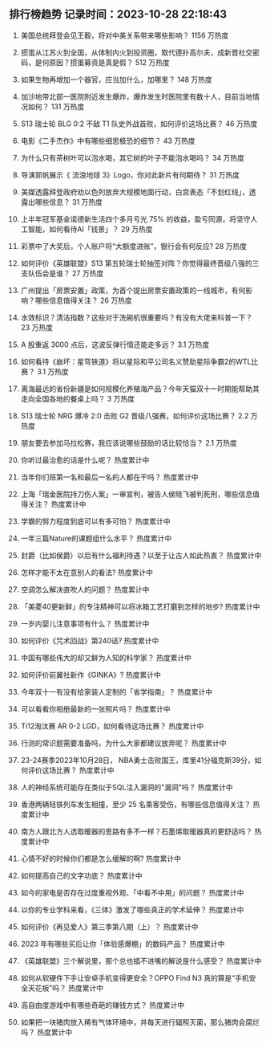 
## 排行榜趋势 记录时间：2023-10-28 22:18:43
  
  1. 美国总统拜登会见王毅，将对中美关系带来哪些影响？ 1156 万热度
    
  2. 掼蛋从江苏火到全国，从体制内火到投资圈，取代德扑高尔夫，成新晋社交密码，是何原因？掼蛋募资是真是假？ 512 万热度
    
  3. 如果生物再增加一个器官，应当加什么，加哪里？ 148 万热度
    
  4. 加沙地带北部一医院附近发生爆炸，爆炸发生时医院里有数十人，目前当地情况如何？ 131 万热度
    
  5. S13 瑞士轮 BLG 0:2 不敌 T1 队史外战首败，如何评价这场比赛？ 46 万热度
    
  6. 电影《二手杰作》中有哪些细思极恐的细节？ 43 万热度
    
  7. 为什么只有茶树叶可以泡水喝，其它树的叶子不能泡水喝吗？ 34 万热度
    
  8. 导演郭帆展示《 流浪地球 3》Logo，你对此新片有何期待？ 31 万热度
    
  9. 美媒透露拜登政府劝以色列放弃大规模地面行动，白宫表态「不划红线」，透露出哪些信息？ 31 万热度
    
  10. 上半年冠军基金诺德新生活四个多月亏光 75% 的收益，盈亏同源，将坚守人工智能，如何看待AI「钱景」？ 29 万热度
    
  11. 彩票中了大奖后，个人账户将“大额度进账”，银行会有何反应? 28 万热度
    
  12. 如何评价《英雄联盟》S13 第五轮瑞士轮抽签对阵？你觉得最终晋级八强的三支队伍会是谁？ 27 万热度
    
  13. 广州提出「房票安置」政策，为首个提出房票安置政策的一线城市，有何影响？哪些信息值得关注？ 26 万热度
    
  14. 水效标识？清洁指数？这些对于洗碗机很重要吗？有没有大佬来科普一下？ 23 万热度
    
  15. A 股重返 3000 点后，这波反弹行情还能走多远？ 3.1 万热度
    
  16. 如何看待《崩坏：星穹铁道》将以星际和平公司名义赞助星际争霸2的WTL比赛？ 3.1 万热度
    
  17. 离海最远的省份新疆是如何规模化养殖海产品？今年天猫双十一时期能帮助其走向全国各地的餐桌上吗？ 3 万热度
    
  18. S13 瑞士轮 NRG 爆冷 2:0 击败 G2 晋级八强赛，如何评价这场比赛？ 2.2 万热度
    
  19. 朋友要去参加马拉松赛，我应该说哪些鼓励的话比较恰当？ 2.1 万热度
    
  20. 你听过最治愈的话是什么呢？ 热度累计中
    
  21. 当年你们班第一名和最后一名的人都在干吗？ 热度累计中
    
  22. 上海「瑞金医院持刀伤人案」一审宣判，被告人侯晓飞被判死刑，哪些信息值得关注？ 热度累计中
    
  23. 学霸的努力程度到底可以有多可怕？ 热度累计中
    
  24. 一年三篇Nature的课题组什么水平？ 热度累计中
    
  25. 封爵（比如侯爵）以后有什么福利待遇？以至于让古人如此热衷？ 热度累计中
    
  26. 怎样才能不太在意别人的看法? 热度累计中
    
  27. 空调怎么解决直吹人的问题？ 热度累计中
    
  28. 「美菱40更新鲜」的专注精神可以将冰箱工艺打磨到怎样的地步? 热度累计中
    
  29. 一岁内婴儿注意事项有什么？ 热度累计中
    
  30. 如何评价《咒术回战》第240话? 热度累计中
    
  31. 中国有哪些伟大的却又鲜为人知的科学家？ 热度累计中
    
  32. 如何评价前翼社新作《GINKA》? 热度累计中
    
  33. 今年双十一有没有给家装人定制的「省学指南」？ 热度累计中
    
  34. 可以看看你相册最新的一张照片吗？ 热度累计中
    
  35. Ti12淘汰赛 AR 0-2 LGD，如何看待这场比赛？ 热度累计中
    
  36. 行测的常识题需要准备吗，为什么大家都建议放弃呢？ 热度累计中
    
  37. 23-24赛季2023年10月28日， NBA勇士击败国王，库里41分福克斯39分，如何评价这场比赛？ 热度累计中
    
  38. 人的神经系统可能存在类似于SQL注入漏洞的"漏洞"吗？ 热度累计中
    
  39. 香港两辆轻铁列车发生相撞，至少 25 名乘客受伤，有哪些信息值得关注？ 热度累计中
    
  40. 南方人跟北方人选取暖器的思路有多不一样？石墨烯取暖器真的更舒适吗？ 热度累计中
    
  41. 心情不好的时候你们都是怎么缓解的啊? 热度累计中
    
  42. 如何提高自己的文字功底？ 热度累计中
    
  43. 如今的家电是否存在过度重视外观、「中看不中用」的问题？ 热度累计中
    
  44. 以你的专业学科来看，《三体》激发了哪些真正的学术延伸？ 热度累计中
    
  45. 如何评价《再见爱人》第三季第八期（上）？ 热度累计中
    
  46. 2023 年有哪些买后让你「体验感爆棚」的数码产品？ 热度累计中
    
  47. 《英雄联盟》三个解说里，那个总也插不进嘴的解说是什么感受？ 热度累计中
    
  48. 如何从软硬件下手让安卓手机变得更安全？OPPO Find N3 真的算是“手机安全天花板”吗？ 热度累计中
    
  49. 高自由度游戏中有哪些奇葩的赚钱方式？ 热度累计中
    
  50. 如果把一块猪肉放入稀有气体环境中，并每天进行辐照灭菌，那么猪肉会腐烂吗？ 热度累计中
    